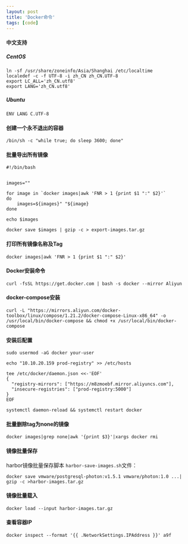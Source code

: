 ```yaml
---
layout: post
title: 'Docker命令'
tags: [code]
---
```


#### 中文支持

##### CentOS

```
ln -sf /usr/share/zoneinfo/Asia/Shanghai /etc/localtime
localedef -c -f UTF-8 -i zh_CN zh_CN.UTF-8
export LC_ALL='zh_CN.utf8'
export LANG='zh_CN.utf8'
```
##### Ubuntu

```
ENV LANG C.UTF-8
```

#### 创建一个永不退出的容器


```
/bin/sh -c "while true; do sleep 3600; done"
```



#### 批量导出所有镜像

```
#!/bin/bash


images=""

for image in `docker images|awk 'FNR > 1 {print $1 ":" $2}'`
do
    images=${images}" "${image}
done 

echo $images

docker save $images | gzip -c > export-images.tar.gz
```


#### 打印所有镜像名称及Tag

```
docker images|awk 'FNR > 1 {print $1 ":" $2}'
```


#### Docker安装命令


```
curl -fsSL https://get.docker.com | bash -s docker --mirror Aliyun
```


#### docker-compose安装


```
curl -L "https://mirrors.aliyun.com/docker-toolbox/linux/compose/1.21.2/docker-compose-Linux-x86_64" -o /usr/local/bin/docker-compose && chmod +x /usr/local/bin/docker-compose
```

#### 安装后配置


```
sudo usermod -aG docker your-user

echo "10.10.20.159 prod-registry" >> /etc/hosts

tee /etc/docker/daemon.json <<-'EOF'
{
  "registry-mirrors": ["https://m8zmoebf.mirror.aliyuncs.com"],
  "insecure-registries": ["prod-registry:5000"]
}
EOF

systemctl daemon-reload && systemctl restart docker
```



#### 批量删除tag为none的镜像


```
docker images|grep none|awk '{print $3}'|xargs docker rmi
```

#### 镜像批量保存

harbor镜像批量保存脚本 `harbor-save-images.sh`文件：


```
docker save vmware/postgresql-photon:v1.5.1 vmware/photon:1.0 ...| gzip -c >harbor-images.tar.gz
```

#### 镜像批量载入


```
docker load --input harbor-images.tar.gz
```

#### 查看容器IP

```
docker inspect --format '{{ .NetworkSettings.IPAddress }}' a9f
```





